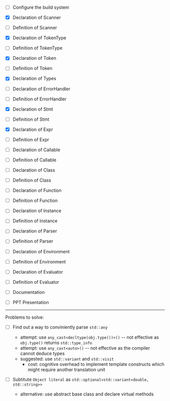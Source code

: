 - [ ] Configure the build system
- [x] Declaration of Scanner
- [ ] Definition of Scanner
- [x] Declaration of TokenType
- [ ] Definition of TokenType
- [x] Declaration of Token
- [ ] Definition of Token
- [x] Declaration of Types
- [ ] Declaration of ErrorHandler
- [ ] Definition of ErrorHandler
- [x] Declaration of Stmt
- [ ] Definition of Stmt
- [x] Declaration of Expr
- [ ] Definition of Expr
- [ ] Declaration of Callable
- [ ] Definition of Callable
- [ ] Declaration of Class
- [ ] Definition of Class
- [ ] Declaration of Function
- [ ] Definition of Function
- [ ] Declaration of Instance 
- [ ] Definition of Instance
- [ ] Declaration of Parser
- [ ] Definition of Parser
- [ ] Declaration of Environment
- [ ] Definition of Environment 
- [ ] Declaration of Evaluator
- [ ] Definition of Evaluator
- [ ] Documentation
- [ ] PPT Presentation 


---
Problems to solve:
- [ ] Find out a way to conviniently parse `std::any`
    - attempt: use `any_cast<decltype(obj.type())>()` -- not effective as `obj.type()` returns `std::type_info`
    - attempt: use `any_cast<auto>()` -- not effective as the compiler cannot deduce types 
    - suggested: use `std::variant` and `std::visit`
        - cost: cognitive overhead to implement template constructs which might require another translation unit 

- [ ] Subtitute `Object literal` as `std::optional<std::variant<double, std::string>>`
    - alternative: use abstract base class and declare virtual methods 